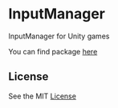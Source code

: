 # InputManager
InputManager for Unity games

You can find package [here](https://github.com/NuSaa/InputManager/tree/master/Assets/Package)

## License
See the MIT [License](https://github.com/NuSaa/InputManager/blob/master/LICENSE.md)
